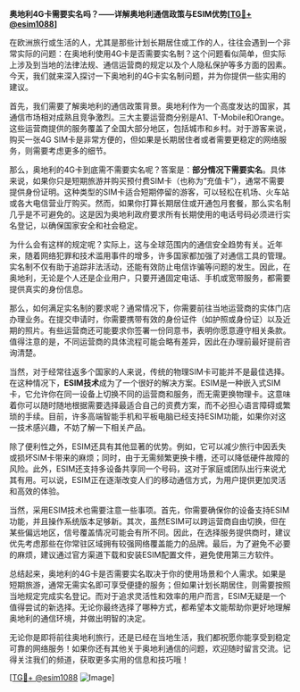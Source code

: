 **奥地利4G卡需要实名吗？——详解奥地利通信政策与ESIM优势[[TG💪+ @esim1088](https://t.me/s/esim1088)]**

在欧洲旅行或生活的人，尤其是那些计划长期居住或工作的人，往往会遇到一个非常实际的问题：在奥地利使用4G卡是否需要实名制？这个问题看似简单，但实际上涉及到当地的法律法规、通信运营商的规定以及个人隐私保护等多方面的因素。今天，我们就来深入探讨一下奥地利的4G卡实名制问题，并为你提供一些实用的建议。

首先，我们需要了解奥地利的通信政策背景。奥地利作为一个高度发达的国家，其通信市场相对成熟且竞争激烈。三大主要运营商分别是A1、T-Mobile和Orange。这些运营商提供的服务覆盖了全国大部分地区，包括城市和乡村。对于游客来说，购买一张4G SIM卡是非常方便的，但如果是长期居住者或者需要更稳定的网络服务，则需要考虑更多的细节。

那么，奥地利的4G卡到底需不需要实名呢？答案是：**部分情况下需要实名**。具体来说，如果你只是短期旅游并购买预付费SIM卡（也称为“充值卡”），通常不需要提供身份证明。这种类型的SIM卡适合短期停留的游客，可以轻松在机场、火车站或各大电信营业厅购买。然而，如果你打算长期居住或开通包月套餐，那么实名制几乎是不可避免的。这是因为奥地利政府要求所有长期使用的电话号码必须进行实名登记，以确保国家安全和社会稳定。

为什么会有这样的规定呢？实际上，这与全球范围内的通信安全趋势有关。近年来，随着网络犯罪和技术滥用事件的增多，许多国家都加强了对通信工具的管理。实名制不仅有助于追踪非法活动，还能有效防止电信诈骗等问题的发生。因此，在奥地利，无论是个人还是企业用户，只要开通固定电话、手机或宽带服务，都需要提供真实的身份信息。

那么，如何满足实名制的要求呢？通常情况下，你需要前往当地运营商的实体门店办理业务。在提交申请时，你需要携带有效的身份证件（如护照或身份证）以及近期的照片。有些运营商还可能要求你签署一份同意书，表明你愿意遵守相关条款。值得注意的是，不同运营商的具体流程可能会略有差异，因此在办理前最好提前咨询清楚。

当然，对于经常往返多个国家的人来说，传统的物理SIM卡可能并不是最佳选择。在这种情况下，**ESIM技术**成为了一个很好的解决方案。ESIM是一种嵌入式SIM卡，它允许你在同一设备上切换不同的运营商和服务，而无需更换物理卡。这意味着你可以随时随地根据需要选择最适合自己的资费方案，而不必担心语言障碍或繁琐的手续。目前，许多高端智能手机和平板电脑已经支持ESIM功能，如果你对这一技术感兴趣，不妨了解一下相关产品。

除了便利性之外，ESIM还具有其他显著的优势。例如，它可以减少旅行中因丢失或损坏SIM卡带来的麻烦；同时，由于无需频繁更换卡槽，还可以降低硬件故障的风险。此外，ESIM还支持多设备共享同一个号码，这对于家庭或团队出行来说尤其有用。可以说，ESIM正在逐渐改变人们的移动通信方式，为用户提供更加灵活和高效的体验。

当然，采用ESIM技术也需要注意一些事项。首先，你需要确保你的设备支持ESIM功能，并且操作系统版本足够新。其次，虽然ESIM可以跨运营商自由切换，但在某些偏远地区，信号覆盖情况可能会有所不同。因此，在选择服务提供商时，建议优先考虑那些在你常驻区域拥有较强网络覆盖能力的品牌。最后，为了避免不必要的麻烦，建议通过官方渠道下载和安装ESIM配置文件，避免使用第三方软件。

总结起来，奥地利的4G卡是否需要实名取决于你的使用场景和个人需求。如果是短期旅游，通常无需实名即可享受便捷的服务；但如果计划长期居住，则需要按照当地规定完成实名登记。而对于追求灵活性和效率的用户而言，ESIM无疑是一个值得尝试的新选择。无论你最终选择了哪种方式，都希望本文能帮助你更好地理解奥地利的通信环境，并做出明智的决定。

无论你是即将前往奥地利旅行，还是已经在当地生活，我们都祝愿你能享受到稳定可靠的网络服务！如果你还有其他关于奥地利通信的问题，欢迎随时留言交流。记得关注我们的频道，获取更多实用的信息和技巧哦！

[[TG💪+ @esim1088](https://t.me/s/esim1088) ![Image](https://i.postimg.cc/4NQfJmqS/Snipaste-2025-05-13-00-14-12.png)]